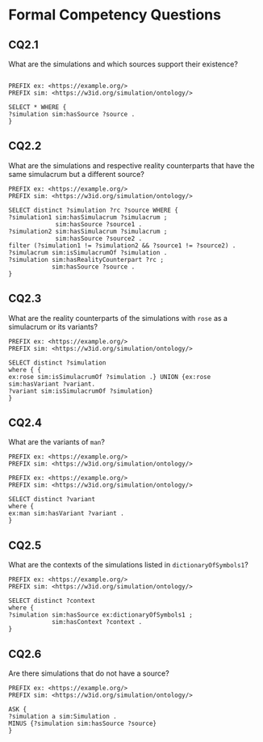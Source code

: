 # Formal Competency Questions

## CQ2.1

What are the simulations and which sources support their existence?

```SPARQL

PREFIX ex: <https://example.org/> 
PREFIX sim: <https://w3id.org/simulation/ontology/> 

SELECT * WHERE {
?simulation sim:hasSource ?source .
}

```

## CQ2.2

What are the simulations and respective reality counterparts that have the same simulacrum but a different source?

```SPARQL
PREFIX ex: <https://example.org/> 
PREFIX sim: <https://w3id.org/simulation/ontology/> 

SELECT distinct ?simulation ?rc ?source WHERE {
?simulation1 sim:hasSimulacrum ?simulacrum ;
             sim:hasSource ?source1 .
?simulation2 sim:hasSimulacrum ?simulacrum ;
             sim:hasSource ?source2 .
filter (?simulation1 != ?simulation2 && ?source1 != ?source2) .
?simulacrum sim:isSimulacrumOf ?simulation .
?simulation sim:hasRealityCounterpart ?rc ;
            sim:hasSource ?source .
}
```


## CQ2.3

What are the reality counterparts of the simulations with `rose` as a
simulacrum or its variants?

```SPARQL
PREFIX ex: <https://example.org/> 
PREFIX sim: <https://w3id.org/simulation/ontology/> 

SELECT distinct ?simulation
where { {
ex:rose sim:isSimulacrumOf ?simulation .} UNION {ex:rose sim:hasVariant ?variant.
?variant sim:isSimulacrumOf ?simulation}
} 
```

## CQ2.4

What are the variants of `man`?

```SPARQL
PREFIX ex: <https://example.org/> 
PREFIX sim: <https://w3id.org/simulation/ontology/>  

PREFIX ex: <https://example.org/> 
PREFIX sim: <https://w3id.org/simulation/ontology/>  

SELECT distinct ?variant
where {
ex:man sim:hasVariant ?variant .
}
```

## CQ2.5

What are the contexts of the simulations listed in `dictionaryOfSymbols1`?

```SPARQL
PREFIX ex: <https://example.org/> 
PREFIX sim: <https://w3id.org/simulation/ontology/>  

SELECT distinct ?context
where {
?simulation sim:hasSource ex:dictionaryOfSymbols1 ;
            sim:hasContext ?context .
} 
```

## CQ2.6

Are there simulations that do not have a source?

```SPARQL
PREFIX ex: <https://example.org/> 
PREFIX sim: <https://w3id.org/simulation/ontology/>  

ASK {
?simulation a sim:Simulation .
MINUS {?simulation sim:hasSource ?source}
}
```

